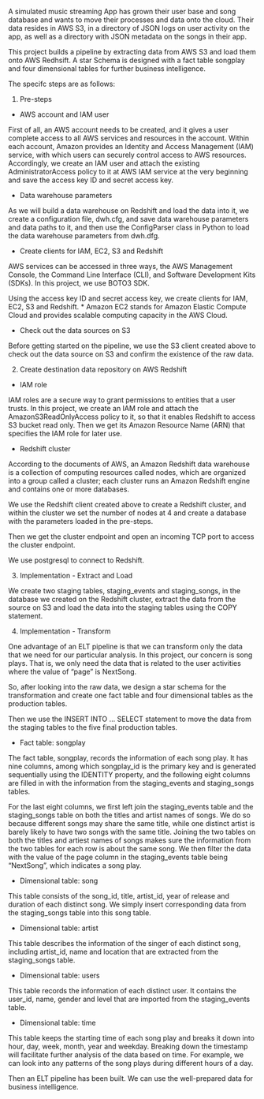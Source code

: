 
A simulated music streaming App has grown their user base and song database and wants to move their processes and data onto the cloud. Their data resides in AWS S3, in a directory of JSON logs on user activity on the app, as well as a directory with JSON metadata on the songs in their app.

This project builds a pipeline by extracting data from AWS S3 and load them onto AWS Redhsift. A star Schema is designed with a fact table songplay and four dimensional tables for further business intelligence.

The specifc steps are as follows:

1. Pre-steps

- AWS account and IAM user

First of all, an AWS account needs to be created, and it gives a user complete access to all AWS services and resources in the account. 
Within each account, Amazon provides an Identity and Access Management (IAM) service, with which users can securely control access to AWS resources. Accordingly, we create an IAM user and attach the existing AdministratorAccess policy to it at AWS IAM service at the very beginning and save the access key ID and secret access key.

- Data warehouse parameters

As we will build a data warehouse on Redshift and load the data into it, we create a configuration file, dwh.cfg, and save data warehouse parameters and data paths to it, and then use the ConfigParser class in Python to load the data warehouse parameters from dwh.dfg.

- Create clients for IAM, EC2, S3 and Redshift

AWS services can be accessed in three ways, the AWS Management Console, the Command Line Interface (CLI), and Software Development Kits (SDKs). In this project, we use BOTO3 SDK. 

Using the access key ID and secret access key, we create clients for IAM, EC2, S3 and Redshift. * Amazon EC2 stands for Amazon Elastic Compute Cloud and provides scalable computing capacity in the AWS Cloud.

- Check out the data sources on S3

Before getting started on the pipeline, we use the S3 client created above to check out the data source on S3 and confirm the existence of the raw data.

2. Create destination data repository on AWS Redshift

- IAM role

IAM roles are a secure way to grant permissions to entities that a user trusts. In this project, we create an IAM role and attach the AmazonS3ReadOnlyAccess policy to it, so that it enables Redshift to access S3 bucket read only. Then we get its Amazon Resource Name (ARN) that specifies the IAM role for later use. 

- Redshift cluster

According to the documents of AWS, an Amazon Redshift data warehouse is a collection of computing resources called nodes, which are organized into a group called a cluster; each cluster runs an Amazon Redshift engine and contains one or more databases.

We use the Redshift client created above to create a Redshift cluster, and within the cluster we set the number of nodes at 4 and create a database with the parameters loaded in the pre-steps.

Then we get the cluster endpoint and open an incoming TCP port to access the cluster endpoint.

We use postgresql to connect to Redshift.

3. Implementation - Extract and Load

We create two staging tables, staging_events and staging_songs, in the database we created on the Redshift cluster, extract the data from the source on S3 and load the data into the staging tables using the COPY statement.

4. Implementation - Transform

One advantage of an ELT pipeline is that we can transform only the data that we need for our particular analysis. In this project, our concern is song plays. That is, we only need the data that is related to the user activities where the value of “page” is NextSong.

So, after looking into the raw data, we design a star schema for the transformation and create one fact table and four dimensional tables as the production tables.

Then we use the INSERT INTO ... SELECT statement to move the data from the staging tables to the five final production tables.

- Fact table: songplay

The fact table, songplay, records the information of each song play. It has nine columns, among which songplay_id is the primary key and is generated sequentially using the IDENTITY property, and the following eight columns are filled in with the information from the staging_events and staging_songs tables.

For the last eight columns, we first left join the staging_events table and the staging_songs table on both the titles and artist names of songs. We do so because different songs may share the same title, while one distinct artist is barely likely to have two songs with the same title. Joining the two tables on both the titles and artiest names of songs makes sure the information from the two tables for each row is about the same song. We then filter the data with the value of the page column in the staging_events table being “NextSong”, which indicates a song play.

- Dimensional table: song

This table consists of the song_id, title, artist_id, year of release and duration of each distinct song. We simply insert corresponding data from the staging_songs table into this song table.

- Dimensional table: artist

This table describes the information of the singer of each distinct song, including artist_id, name and location that are extracted from the staging_songs table.

- Dimensional table: users

This table records the information of each distinct user. It contains the user_id, name, gender and level that are imported from the staging_events table.

- Dimensional table: time

This table keeps the starting time of each song play and breaks it down into hour, day, week, month, year and weekday. Breaking down the timestamp will facilitate further analysis of the data based on time. For example, we can look into any patterns of the song plays during different hours of a day.

Then an ELT pipeline has been built. We can use the well-prepared data for business intelligence.
